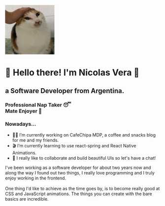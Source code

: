 <img src="./splash.jpeg" height="160px" width="160px"/>

<h1>🐤 Hello there! I'm Nicolas Vera 🐤</h1>

<h2>a Software Developer from Argentina. </h2>
<h3>Professional Nap Taker 😴<br>Mate Enjoyer 🧉</h3>
<h3> Nowadays... </h3>

- 🏋️‍♀️ I’m currently working on CafeChipa MDP, a coffee and snacks blog for me and my friends.
- 🎬 I’m currently learning to use react-spring and React Native Animations.
- 🥳 I really like to collaborate and build beautiful UIs so let's have a chat!

<p>I've been working as a software developer for about two years now and along the way I found out two things, I really love programming and I truly enjoy working in the frontend.
  <br><br> One thing I'd like to achieve as the time goes by, is to become really good at CSS and JavaScript animations. The things you can create with the bare basics are incredible.</p>

<!--
**queondatodotranqui/queondatodotranqui** is a ✨ _special_ ✨ repository because its `README.md` (this file) appears on your GitHub profile.



Here are some ideas to get you started:


- 🤔 I’m looking for help with ...
- 💬 Ask me about ...
- 📫 How to reach me: ...
- 😄 Pronouns: ...
- ⚡ Fun fact: ...
-->
